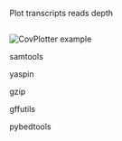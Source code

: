 

Plot transcripts reads depth


##

![CovPlotter example](http://163.172.45.124/uploads/CovPlotter_example.png)



samtools

yaspin

gzip

gffutils

pybedtools